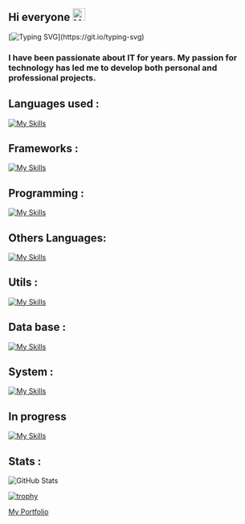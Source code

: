 ## Hi everyone  <img src="https://raw.githubusercontent.com/Tarikul-Islam-Anik/Animated-Fluent-Emojis/master/Emojis/Smilies/Hear-No-Evil%20Monkey.png" alt="Hear-No-Evil Monkey" width="25" height="25" />

[![Typing SVG](https://readme-typing-svg.demolab.com?font=Fira+Code&pause=1000&color=2EA0D2&width=435&lines=My+name+is+Rafik+!)](https://git.io/typing-svg)

### I have been passionate about IT for years. My passion for technology has led me to develop both personal and professional projects.
## Languages used : 
[![My Skills](https://skillicons.dev/icons?i=js,html,css&theme=light)](https://skillicons.dev)
## Frameworks : 
[![My Skills](https://skillicons.dev/icons?i=angular,nestjs&theme=light)](https://skillicons.dev)
## Programming :
[![My Skills](https://skillicons.dev/icons?i=c,cs,py&theme=light)](https://skillicons.dev)
## Others Languages:
[![My Skills](https://skillicons.dev/icons?i=php,java&theme=light)](https://skillicons.dev)
## Utils :
[![My Skills](https://skillicons.dev/icons?i=git,docker&theme=light)](https://skillicons.dev)
## Data base :
[![My Skills](https://skillicons.dev/icons?i=mysql,mongodb&theme=light)](https://skillicons.dev)
## System :
[![My Skills](https://skillicons.dev/icons?i=linux&theme=light)](https://skillicons.dev)
## In progress
[![My Skills](https://skillicons.dev/icons?i=kubernetes,aws,gcp,nuxtjs,spring&theme=light)](https://skillicons.dev)


## Stats : 
![GitHub Stats](https://github-readme-streak-stats.herokuapp.com/?user=Rafiklatrikdu69&theme=default&hide_border=true)


[![trophy](https://github-profile-trophy.vercel.app/?username=Rafiklatrikdu69&theme=light)](https://github.com/Rafiklatrikdu69/github-profile-trophy)

[My Portfolio](https://portfolio-nuxt-ten-rho.vercel.app/)
